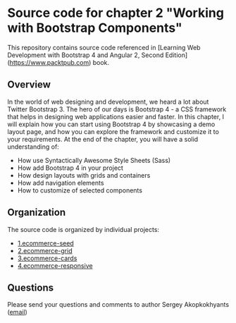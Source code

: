 Source code for chapter 2 "Working with Bootstrap Components" 
====================================================

This repository contains source code referenced in [Learning Web Development with Bootstrap 4 and Angular 2, Second Edition] (https://www.packtpub.com) book.

## Overview 

In the world of web designing and development, we heard a lot about Twitter Bootstrap 3. The hero of our days is Bootstrap 4 - a CSS framework that helps in designing web applications easier and faster. 
In this chapter, I will explain how you can start using Bootstrap 4 by showcasing a demo layout page, and how you can explore the framework and customize it to your requirements. At the end of the chapter, you will have a solid understanding of:
- How use Syntactically Awesome Style Sheets (Sass)
- How add Bootstrap 4 in your project
- How design layouts with grids and containers 
- How add navigation elements
- How to customize of selected components

## Organization

The source code is organized by individual projects:
- [1.ecommerce-seed](1.ecommerce-seed)
- [2.ecommerce-grid](2.ecommerce-grid)
- [3.ecommerce-cards](3.ecommerce-cards)
- [4.ecommerce-responsive](4.ecommerce-responsive)

## Questions

Please send your questions and comments to author Sergey Akopkokhyants ([email](mailto:akserg@gmail.com))  